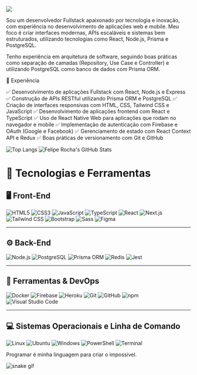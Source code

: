 
  <img src="https://readme-typing-svg.herokuapp.com/?lines=Desenvolvedor+Full+Stack;Desenvolvedor+Web;Desenvolvedor+de+Sistemas;Desenvolvedor+Mobile&center=false&size=22">

Sou um desenvolvedor Fullstack apaixonado por tecnologia e inovação, com experiência no desenvolvimento de aplicações web e mobile. Meu foco é criar interfaces modernas, APIs escaláveis e sistemas bem estruturados, utilizando tecnologias como React, Node.js, Prisma e PostgreSQL.

Tenho experiência em arquitetura de software, seguindo boas práticas como separação de camadas (Repository, Use Case e Controller) e utilizando PostgreSQL como banco de dados com Prisma ORM.

🚀 Experiência

✅ Desenvolvimento de aplicações Fullstack com React, Node.js e Express
✅ Construção de APIs RESTful utilizando Prisma ORM e PostgreSQL
✅ Criação de interfaces responsivas com HTML, CSS, Tailwind CSS e JavaScript
✅ Desenvolvimento de aplicações frontend com React e TypeScript
✅ Uso de React Native Web para aplicações que rodam no navegador e mobile
✅ Implementação de autenticação com Firebase e OAuth (Google e Facebook)
✅ Gerenciamento de estado com React Context API e Redux
✅ Boas práticas de versionamento com Git e GitHub

![Top Langs](https://github-readme-stats.vercel.app/api/top-langs/?username=duduzinmuller&langs_count=8)
![Felipe Rocha's GitHub Stats](https://github-readme-stats.vercel.app/api?username=duduzinmuller&show_icons=true&theme=dracula)

# 🚀 Tecnologias e Ferramentas  

## 🖥️ Front-End  
![HTML5](https://img.icons8.com/color/48/html-5--v1.png) ![CSS3](https://img.icons8.com/color/48/css3.png) ![JavaScript](https://img.icons8.com/color/48/javascript--v1.png) ![TypeScript](https://img.icons8.com/fluency/48/typescript--v1.png) ![React](https://img.icons8.com/plasticine/48/react.png) ![Next.js](https://img.icons8.com/fluency/48/nextjs.png) ![Tailwind CSS](https://img.icons8.com/color/48/tailwind_css.png) ![Bootstrap](https://img.icons8.com/color/48/bootstrap--v2.png) ![Sass](https://img.icons8.com/external-tal-revivo-color-tal-revivo/48/external-sass-a-style-sheet-professional-grade-css-extension-language-logo-color-tal-revivo.png) ![Figma](https://img.icons8.com/color/48/figma--v1.png)  

---  

## ⚙️ Back-End  
![Node.js](https://img.icons8.com/fluency/48/node-js.png) ![PostgreSQL](https://img.icons8.com/color/48/postgreesql.png) ![Prisma ORM](https://img.icons8.com/fluency/48/prisma-orm.png) ![Redis](https://img.icons8.com/color/48/redis--v1.png) ![Jest](https://img.icons8.com/external-tal-revivo-color-tal-revivo/48/external-jest-can-collect-code-coverage-information-from-entire-projects-logo-color-tal-revivo.png)  

---  

## 🔧 Ferramentas & DevOps  
![Docker](https://img.icons8.com/color/48/docker.png) ![Firebase](https://img.icons8.com/color/48/firebase.png) ![Heroku](https://img.icons8.com/color/48/heroku.png) ![Git](https://img.icons8.com/color/48/git.png) ![GitHub](https://img.icons8.com/material-rounded/48/github.png) ![npm](https://img.icons8.com/color/48/npm.png) ![Visual Studio Code](https://img.icons8.com/color/48/visual-studio-code-2019.png)  

---  

## 💻 Sistemas Operacionais e Linha de Comando  
![Linux](https://img.icons8.com/color/48/linux--v1.png) ![Ubuntu](https://img.icons8.com/color/48/ubuntu--v1.png) ![Windows](https://img.icons8.com/fluency/48/windows-10.png) ![PowerShell](https://img.icons8.com/color/48/powershell.png) ![Terminal](https://img.icons8.com/color/48/console.png)  


Programar é minha linguagem para criar o impossível.

![snake gif](https://github.com/duduzinmuller/duduzinmuller/blob/output/github-contribution-grid-snake.gif)

